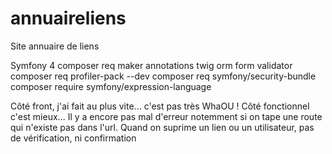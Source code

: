 # annuaireliens
Site annuaire de liens

Symfony 4
composer req maker annotations twig orm form validator
composer req profiler-pack --dev
composer req symfony/security-bundle
composer require symfony/expression-language

Côté front, j'ai fait au plus vite... c'est pas très WhaOU !
Côté fonctionnel c'est mieux...
Il y a encore pas mal d'erreur notemment si on tape une route qui n'existe pas dans l'url.
Quand on suprime un lien ou un utilisateur, pas de vérification, ni confirmation
